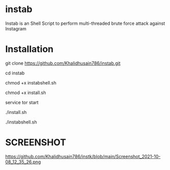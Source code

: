 # instab

Instab is an Shell Script to perform multi-threaded brute force attack against Instagram


# Installation

git clone https://github.com/Khalidhusain786/instab.git

cd instab

chmod +x instabshell.sh

chmod +x install.sh

service tor start

./install.sh

./instabshell.sh


# SCREENSHOT
https://github.com/Khalidhusain786/instk/blob/main/Screenshot_2021-10-08_12_35_26.png
